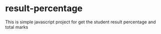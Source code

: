 # result-percentage

This is simple javascript project for get the student result percentage and total marks
